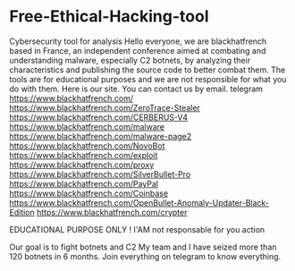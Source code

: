 # Free-Ethical-Hacking-tool
Cybersecurity tool for analysis 
Hello everyone, we are blackhatfrench based in France, an independent conference aimed at combating and understanding malware, especially C2 botnets, by analyzing their characteristics and publishing the source code to better combat them. The tools are for educational purposes and we are not responsible for what you do with them. Here is our site. You can contact us by email. telegram
https://www.blackhatfrench.com/
https://www.blackhatfrench.com/ZeroTrace-Stealer
https://www.blackhatfrench.com/CERBERUS-V4
https://www.blackhatfrench.com/malware
https://www.blackhatfrench.com/malware-page2
https://www.blackhatfrench.com/NovoBot
https://www.blackhatfrench.com/exploit
https://www.blackhatfrench.com/proxy
https://www.blackhatfrench.com/SilverBullet-Pro
https://www.blackhatfrench.com/PayPal
https://www.blackhatfrench.com/Coinbase
https://www.blackhatfrench.com/OpenBullet-Anomaly-Updater-Black-Edition
https://www.blackhatfrench.com/crypter

EDUCATIONAL PURPOSE ONLY !
I'AM not responsable for you action 


Our goal is to fight botnets and C2
My team and I have seized more than 120 botnets in 6 months. Join everything on telegram to know everything.
